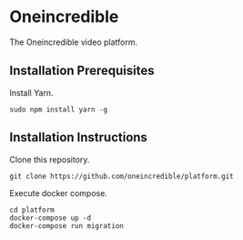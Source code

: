 # Oneincredible

The Oneincredible video platform.

## Installation Prerequisites

Install Yarn.
```
sudo npm install yarn -g
```

## Installation Instructions

Clone this repository.
```
git clone https://github.com/oneincredible/platform.git
```

Execute docker compose.
```
cd platform
docker-compose up -d
docker-compose run migration
```

